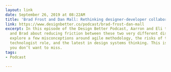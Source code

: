 ```yaml
---
layout: link
date: September 26, 2019 at 08:22AM
title: 'Brad Frost and Dan Mall: Rethinking designer-developer collaboration'
link: https://www.designbetter.co/podcast/brad-frost-dan-mall
excerpt: In this episode of the Design Better Podcast, Aarron and Eli talk with Dan
  and Brad about reducing friction between these two very different disciplines. They
  explore a few misconceptions around agile methodology, the risks of the creative
  technologist role, and the latest in design systems thinking. This is a conversation
  you don’t want to miss.
tags:
- Podcast

---
```

